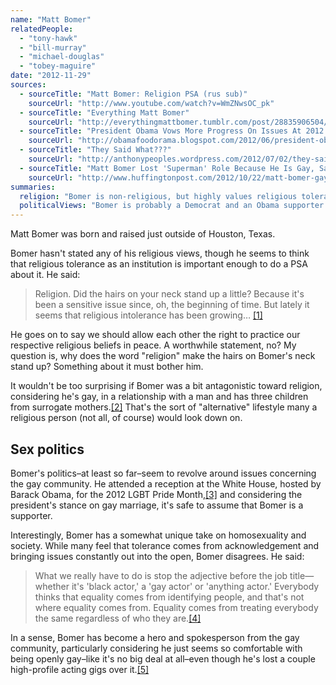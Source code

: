 ```yaml
---
name: "Matt Bomer"
relatedPeople:
  - "tony-hawk"
  - "bill-murray"
  - "michael-douglas"
  - "tobey-maguire"
date: "2012-11-29"
sources:
  - sourceTitle: "Matt Bomer: Religion PSA (rus sub)"
    sourceUrl: "http://www.youtube.com/watch?v=WmZNwsOC_pk"
  - sourceTitle: "Everything Matt Bomer"
    sourceUrl: "http://everythingmattbomer.tumblr.com/post/28835906504/missmariemay-asked-matts-kids-are-adopted"
  - sourceTitle: "President Obama Vows More Progress On Issues At 2012 LGBT Pride Month Reception"
    sourceUrl: "http://obamafoodorama.blogspot.com/2012/06/president-obama-vows-more-progress-on.html"
  - sourceTitle: "They Said What???"
    sourceUrl: "http://anthonypeoples.wordpress.com/2012/07/02/they-said-what-cher-matt-bomer-katy-perry-pat-quinn-meghan-mccain/"
  - sourceTitle: "Matt Bomer Lost 'Superman' Role Because He Is Gay, Says Jackie Collins"
    sourceUrl: "http://www.huffingtonpost.com/2012/10/22/matt-bomer-gay-superman-role-jackie-collins_n_2002885.html"
summaries:
  religion: "Bomer is non-religious, but highly values religious tolerance."
  politicalViews: "Bomer is probably a Democrat and an Obama supporter. His homosexuality appears to be his primary political concern."
---
```


Matt Bomer was born and raised just outside of Houston, Texas.

Bomer hasn't stated any of his religious views, though he seems to think that religious tolerance as an institution is important enough to do a PSA about it. He said:

>Religion. Did the hairs on your neck stand up a little? Because it's been a sensitive issue since, oh, the beginning of time. But lately it seems that religious intolerance has been growing… <a class="source-citation" href="#http%3A%2F%2Fwww.youtube.com%2Fwatch%3Fv%3DWmZNwsOC_pk" title="Matt Bomer: Religion PSA (rus sub)">[1]</a>

He goes on to say we should allow each other the right to practice our respective religious beliefs in peace. A worthwhile statement, no? My question is, why does the word "religion" make the hairs on Bomer's neck stand up? Something about it must bother him.

It wouldn't be too surprising if Bomer was a bit antagonistic toward religion, considering he's gay, in a relationship with a man and has three children from surrogate mothers.<a class="source-citation" href="#http%3A%2F%2Feverythingmattbomer.tumblr.com%2Fpost%2F28835906504%2Fmissmariemay-asked-matts-kids-are-adopted" title="Everything Matt Bomer">[2]</a> That's the sort of "alternative" lifestyle many a religious person (not all, of course) would look down on.


## Sex politics

Bomer's politics–at least so far–seem to revolve around issues concerning the gay community. He attended a reception at the White House, hosted by Barack Obama, for the 2012 LGBT Pride Month,<a class="source-citation" href="#http%3A%2F%2Fobamafoodorama.blogspot.com%2F2012%2F06%2Fpresident-obama-vows-more-progress-on.html" title="President Obama Vows More Progress On Issues At 2012 LGBT Pride Month Reception">[3]</a> and considering the president's stance on gay marriage, it's safe to assume that Bomer is a supporter.

Interestingly, Bomer has a somewhat unique take on homosexuality and society. While many feel that tolerance comes from acknowledgement and bringing issues constantly out into the open, Bomer disagrees. He said:

>What we really have to do is stop the adjective before the job title—whether it's 'black actor,' a 'gay actor' or 'anything actor.' Everybody thinks that equality comes from identifying people, and that's not where equality comes from. Equality comes from treating everybody the same regardless of who they are.<a class="source-citation" href="#http%3A%2F%2Fanthonypeoples.wordpress.com%2F2012%2F07%2F02%2Fthey-said-what-cher-matt-bomer-katy-perry-pat-quinn-meghan-mccain%2F" title="They Said What???">[4]</a>

In a sense, Bomer has become a hero and spokesperson from the gay community, particularly considering he just seems so comfortable with being openly gay–like it's no big deal at all–even though he's lost a couple high-profile acting gigs over it.<a class="source-citation" href="#http%3A%2F%2Fwww.huffingtonpost.com%2F2012%2F10%2F22%2Fmatt-bomer-gay-superman-role-jackie-collins_n_2002885.html" title="Matt Bomer Lost &apos;Superman&apos; Role Because He Is Gay, Says Jackie Collins">[5]</a>